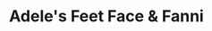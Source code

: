 ---
title: "Adele's Feet Face & Fanni"
url: /danville/adeles-feet-face-and-fanni/
shop: pet grooming
---